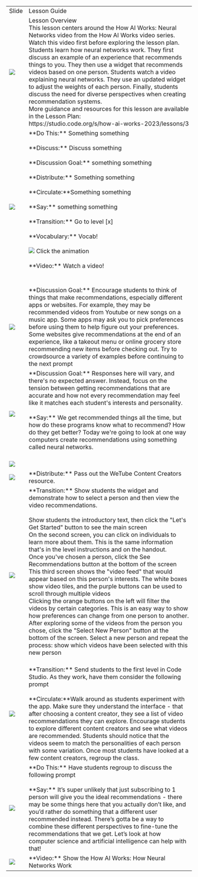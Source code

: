 <html><head><title>Slides and Notes</title></head><body><table><tr><td>Slide</td><td>Lesson Guide</td></tr><tr><td><img src="https://dancodedotorg.github.io/testing-slides/1xhJPAA3hXt4G7M1oQ96jTnxmZd9i0gJwxJiD1XVLW4Y/slide0.png"></td><td>Lesson Overview<br />This lesson centers around the How AI Works: Neural Networks video from the How AI Works video series. Watch this video first before exploring the lesson plan.<br />Students learn how neural networks work. They first discuss an example of an experience that recommends things to you. They then use a widget that recommends videos based on one person. Students watch a video explaining neural networks. They use an updated widget to adjust the weights of each person. Finally, students discuss the need for diverse perspectives when creating recommendation systems.<br />More guidance and resources for this lesson are available in the Lesson Plan:<br />https://studio.code.org/s/how-ai-works-2023/lessons/3 <br /></td></tr><tr><td><img src="https://dancodedotorg.github.io/testing-slides/1xhJPAA3hXt4G7M1oQ96jTnxmZd9i0gJwxJiD1XVLW4Y/slide1.png"></td><td><i class="fa fa-check-square-o" aria-hidden="true"></i> **Do This:** Something something<br /><br /><i class="fa fa-comments" aria-hidden="true"></i> **Discuss:** Discuss something<br /><br /><i class="fa fa-lightbulb-o" aria-hidden="true"></i> **Discussion Goal:** something something<br /><br /><i class="fa fa-file-text-o" aria-hidden="true"></i> **Distribute:** Something something<br /><br /><i class="fa fa-refresh" aria-hidden="true"></i> **Circulate:**Something something<br /><br /><i class="fa fa-microphone" aria-hidden="true"></i> **Say:** something something<br /><br /><i class="fa fa-desktop" aria-hidden="true"></i> **Transition:** Go to level [x]<br /><br /><i class="fa fa-pencil" aria-hidden="true"></i> **Vocabulary:** Vocab!<br /><br /><img src="https://curriculum.code.org/media/uploads/animation.png" /> Click the animation<br /><br /><i class="fa fa-video-camera" aria-hidden="true"></i> **Video:** Watch a video!<br /><br /><br /></td></tr><tr><td><img src="https://dancodedotorg.github.io/testing-slides/1xhJPAA3hXt4G7M1oQ96jTnxmZd9i0gJwxJiD1XVLW4Y/slide2.png"></td><td><i class="fa fa-lightbulb-o" aria-hidden="true"></i> **Discussion Goal:** Encourage students to think of things that make recommendations, especially different apps or websites. For example, they may be recommended videos from Youtube or new songs on a music app. Some apps may ask you to pick preferences before using them to help figure out your preferences. Some websites give recommendations at the end of an experience, like a takeout menu or online grocery store recommending new items before checking out. Try to crowdsource a variety of examples before continuing to the next prompt<br /></td></tr><tr><td><img src="https://dancodedotorg.github.io/testing-slides/1xhJPAA3hXt4G7M1oQ96jTnxmZd9i0gJwxJiD1XVLW4Y/slide3.png"></td><td><i class="fa fa-lightbulb-o" aria-hidden="true"></i> **Discussion Goal:** Responses here will vary, and there's no expected answer. Instead, focus on the tension between getting recommendations that are accurate and how not every recommendation may feel like it matches each student's interests and personality.<br /><br /><i class="fa fa-microphone" aria-hidden="true"></i> **Say:** We get recommended things all the time, but how do these programs know what to recommend? How do they get better? Today we're going to look at one way computers create recommendations using something called neural networks.<br /><br /></td></tr><tr><td><img src="https://dancodedotorg.github.io/testing-slides/1xhJPAA3hXt4G7M1oQ96jTnxmZd9i0gJwxJiD1XVLW4Y/slide4.png"></td><td><br /></td></tr><tr><td><img src="https://dancodedotorg.github.io/testing-slides/1xhJPAA3hXt4G7M1oQ96jTnxmZd9i0gJwxJiD1XVLW4Y/slide5.png"></td><td><i class="fa fa-file-text-o" aria-hidden="true"></i> **Distribute:** Pass out the WeTube Content Creators resource.<br /></td></tr><tr><td><img src="https://dancodedotorg.github.io/testing-slides/1xhJPAA3hXt4G7M1oQ96jTnxmZd9i0gJwxJiD1XVLW4Y/slide6.png"></td><td><i class="fa fa-desktop" aria-hidden="true"></i> **Transition:** Show students the widget and demonstrate how to select a person and then view the video recommendations.<br /><br />Show students the introductory text, then click the "Let's Get Started" button to see the main screen<br />On the second screen, you can click on individuals to learn more about them. This is the same information that's in the level instructions and on the handout.<br />Once you've chosen a person, click the See Recommendations button at the bottom of the screen<br />This third screen shows the "video feed" that would appear based on this person's interests. The white boxes show video tiles, and the purple buttons can be used to scroll through multiple videos<br />Clicking the orange buttons on the left will filter the videos by certain categories. This is an easy way to show how preferences can change from one person to another.<br />After exploring some of the videos from the person you chose, click the "Select New Person" button at the bottom of the screen. Select a new person and repeat the process: show which videos have been selected with this new person<br /><br /></td></tr><tr><td><img src="https://dancodedotorg.github.io/testing-slides/1xhJPAA3hXt4G7M1oQ96jTnxmZd9i0gJwxJiD1XVLW4Y/slide7.png"></td><td><i class="fa fa-desktop" aria-hidden="true"></i> **Transition:** Send students to the first level in Code Studio. As they work, have them consider the following prompt<br /><br /><i class="fa fa-refresh" aria-hidden="true"></i> **Circulate:**Walk around as students experiment with the app. Make sure they understand the interface - that after choosing a content creator, they see a list of video recommendations they can explore. Encourage students to explore different content creators and see what videos are recommended. Students should notice that the videos seem to match the personalities of each person with some variation. Once most students have looked at a few content creators, regroup the class.<br /></td></tr><tr><td><img src="https://dancodedotorg.github.io/testing-slides/1xhJPAA3hXt4G7M1oQ96jTnxmZd9i0gJwxJiD1XVLW4Y/slide8.png"></td><td><i class="fa fa-check-square-o" aria-hidden="true"></i> **Do This:** Have students regroup to discuss the following prompt<br /><br /><i class="fa fa-microphone" aria-hidden="true"></i> **Say:** It’s super unlikely that just subscribing to 1 person will give you the ideal recommendations - there may be some things here that you actually don’t like, and you’d rather do something that a different user recommended instead. There’s gotta be a way to combine these different perspectives to fine-tune the recommendations that we get. Let’s look at how computer science and artificial intelligence can help with that!<br /></td></tr><tr><td><img src="https://dancodedotorg.github.io/testing-slides/1xhJPAA3hXt4G7M1oQ96jTnxmZd9i0gJwxJiD1XVLW4Y/slide9.png"></td><td><i class="fa fa-video-camera" aria-hidden="true"></i> **Video:** Show the How AI Works: How Neural Networks Work<br /></td></tr></table></body></html>